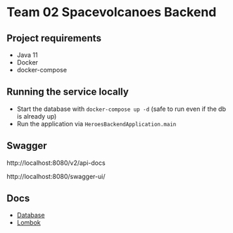 # Team 02 Spacevolcanoes Backend

## Project requirements

- Java 11
- Docker
- docker-compose

## Running the service locally

- Start the database with `docker-compose up -d` (safe to run even if the db is already up)
- Run the application via `HeroesBackendApplication.main` 

## Swagger

http://localhost:8080/v2/api-docs

http://localhost:8080/swagger-ui/

## Docs
 
- [Database](docs/database.MD)
- [Lombok](docs/lombok.MD)
